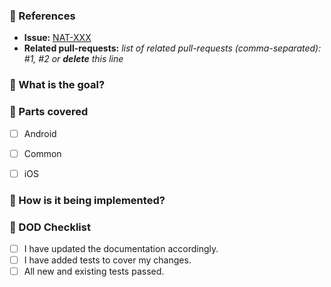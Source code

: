 ### :pushpin: References
* **Issue:** [NAT-XXX](https://gesundheitscloud.atlassian.net/browse/NAT-XXX)
* **Related pull-requests:** _list of related pull-requests (comma-separated): #1, #2 or **delete** this line_

### :tophat: What is the goal?
<!-- Provide a description of the overall goal (you can usually copy the one from the issue) -->


### :see_no_evil: Parts covered
<!-- Mark none for utility changes (eq: CI) -->
- [ ] Android
- [ ] Common
- [ ] iOS


### :unicorn: How is it being implemented?
<!-- Provide a description of the implementation -->

### :thinking: DOD Checklist
- [ ] I have updated the documentation accordingly.
- [ ] I have added tests to cover my changes.
- [ ] All new and existing tests passed.
